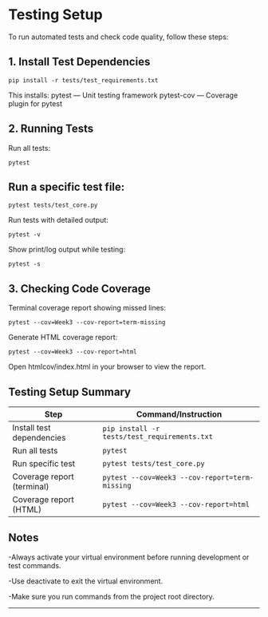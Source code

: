 # Testing Setup
To run automated tests and check code quality, follow these steps:

## 1. Install Test Dependencies
```
pip install -r tests/test_requirements.txt
```

This installs:
pytest — Unit testing framework
pytest-cov — Coverage plugin for pytest

## 2. Running Tests
Run all tests:

```
pytest
```

## Run a specific test file:

```
pytest tests/test_core.py
```

Run tests with detailed output:
```
pytest -v
```
Show print/log output while testing:

```
pytest -s
```

## 3. Checking Code Coverage
Terminal coverage report showing missed lines:

```
pytest --cov=Week3 --cov-report=term-missing
```

Generate HTML coverage report:

```
pytest --cov=Week3 --cov-report=html
```

Open htmlcov/index.html in your browser to view the report.

## Testing Setup Summary

| Step                       | Command/Instruction                            |
| -------------------------- | ---------------------------------------------- |
| Install test dependencies  | `pip install -r tests/test_requirements.txt`   |
| Run all tests              | `pytest`                                       |
| Run specific test          | `pytest tests/test_core.py`                    |
| Coverage report (terminal) | `pytest --cov=Week3 --cov-report=term-missing` |
| Coverage report (HTML)     | `pytest --cov=Week3 --cov-report=html`         |


## Notes
-Always activate your virtual environment before running development or test commands.

-Use deactivate to exit the virtual environment.

-Make sure you run commands from the project root directory.

---